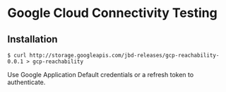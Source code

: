 # Google Cloud Connectivity Testing

## Installation

```
$ curl http://storage.googleapis.com/jbd-releases/gcp-reachability-0.0.1 > gcp-reachability
```

Use Google Application Default credentials or a refresh token to authenticate.